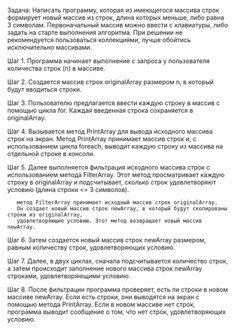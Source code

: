 Задача: Написать программу, которая из имеющегося массива строк формирует новый массив из строк, 
        длина которых меньше, либо равна 3 символам. Первоначальный массив можно ввести с клавиатуры,
        либо задать на старте выполнения алгоритма. При решении не рекомендуется пользоваться коллекциями, 
        лучше обойтись исключительно массивами.

Шаг 1. Программа начинает выполнение с запроса у пользователя количества строк (n) в массиве.

Шаг 2. Создается массив строк originalArray размером n, в который будут вводиться строки.

Шаг 3. Пользователю предлагается ввести каждую строку в массив с помощью цикла for. Каждая введенная строка сохраняется в originalArray.

Шаг 4. Вызывается метод PrintArray для вывода исходного массива строк на экран.
       Метод PrintArray принимает массив строк и, с использованием цикла foreach, 
       выводит каждую строку из массива на отдельной строке в консоли.

Шаг 5. Далее выполняется фильтрация исходного массива строк с использованием метода FilterArray. 
       Этот метод просматривает каждую строку в originalArray и подсчитывает, 
       сколько строк удовлетворяют условию (длина строки <= 3 символов).

       метод FilterArray принимает исходный массив строк originalArray. 
       Он создает новый массив строк newArray, в который будут скопированы строки из originalArray, 
       удовлетворяющие условию. Этот метод возвращает новый массив newArray.

Шаг 6. Затем создается новый массив строк newArray размером, равным количеству строк, удовлетворяющих условию.

Шаг 7. Далее, в двух циклах, сначала подсчитывается количество строк, 
       а затем происходит заполнение нового массива строк newArray строками, удовлетворяющими условию.

Шаг 8. После фильтрации программа проверяет, есть ли строки в новом массиве newArray. 
       Если есть строки, они выводятся на экран с помощью метода PrintArray.
       Если в новом массиве нет строк, программа выводит сообщение о том, что нет строк, удовлетворяющих условию.